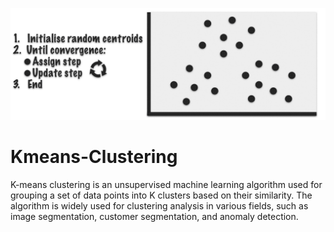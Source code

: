 ![alt text](https://github.com/Zaheer-10/Kmeans-Clustering/blob/main/kmeansgif.gif?raw=true)

# Kmeans-Clustering
K-means clustering is an unsupervised machine learning algorithm used for grouping a set of data points into K clusters based on their similarity. 
The algorithm is widely used for clustering analysis in various fields, such as image segmentation, customer segmentation, and anomaly detection.

